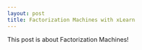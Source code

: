 ```yaml
---
layout: post
title: Factorization Machines with xLearn
---
```


This post is about Factorization Machines!
